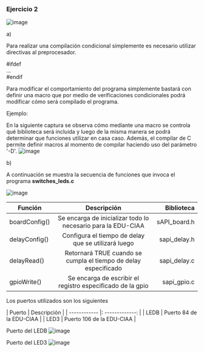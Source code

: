 
### Ejercicio 2

![image](https://user-images.githubusercontent.com/39803285/143321978-c4de282e-8002-4987-9d2b-dde3cfccdd0b.png)

a) 

Para realizar una compilación condicional simplemente es necesario utilizar directivas al preprocesador.

#ifdef \
... \
#endif

Para modificar el comportamiento del programa simplemente bastará con definir una macro que por medio de verificaciones condicionales podrá modificar cómo será compilado el programa.

Ejemplo:

En la siguiente captura se observa cómo mediante una macro se controla qué biblioteca será incluida y luego de la misma manera se podrá determinar que funciones utilizar en casa caso. Además, el compilar de C permite definir macros al momento de compilar haciendo uso del parámetro '-D'.
![image](https://user-images.githubusercontent.com/39803285/143321426-02697fad-69f7-4578-9ccf-47640f36f64b.png)


b)

A continuación se muestra la secuencia de funciones que invoca el programa __switches_leds.c__

![image](https://user-images.githubusercontent.com/39803285/143322016-e4823375-0de3-4b9d-80b2-e88b0ee6b66f.png)

| Función        | Descripción   | Biblioteca  |
| ------------- |:-------------:| -----:|
| boardConfig()   | Se encarga de inicializar todo lo necesario para la EDU-CIAA | sAPI_board.h |
| delayConfig() | Configura el tiempo de delay que se utilizará luego | sapi_delay.h |
| delayRead() | Retornará TRUE cuando se cumpla el tiempo de delay especificado | sapi_delay.c  |
| gpioWrite()  | Se encarga de escribir el registro especificado de la gpio | sapi_gpio.c | 


Los puertos utilizados son los siguientes

| Puerto  | Descripción |
| ------------  |: -------------: |
| LEDB  | Puerto 84 de la EDU-CIAA  |
| LED3  | Puerto 106 de la EDU-CIAA | 

Puerto del LEDB
![image](https://user-images.githubusercontent.com/39803285/143323141-a99f9a86-98a4-4f71-b43b-80ba19d56542.png)

Puerto del LED3
![image](https://user-images.githubusercontent.com/39803285/143323167-1177b13d-211d-4100-a36e-5c5fc600f1c0.png)

